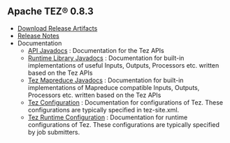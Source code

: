 <!--
   Licensed to the Apache Software Foundation (ASF) under one or more
   contributor license agreements.  See the NOTICE file distributed with
   this work for additional information regarding copyright ownership.
   The ASF licenses this file to You under the Apache License, Version 2.0
   (the "License"); you may not use this file except in compliance with
   the License.  You may obtain a copy of the License at

       http://www.apache.org/licenses/LICENSE-2.0

   Unless required by applicable law or agreed to in writing, software
   distributed under the License is distributed on an "AS IS" BASIS,
   WITHOUT WARRANTIES OR CONDITIONS OF ANY KIND, either express or implied.
   See the License for the specific language governing permissions and
   limitations under the License.
-->

<head><title>Apache TEZ&reg; 0.8.3</title></head>

Apache TEZ&reg; 0.8.3
----------------------

- [Download Release Artifacts](http://www.apache.org/dyn/closer.lua/tez/0.8.3/)
- [Release Notes](0.8.3/release-notes.txt)
- Documentation
    - [API Javadocs](0.8.3/tez-api-javadocs/index.html) : Documentation for the Tez APIs
    - [Runtime Library Javadocs](0.8.3/tez-runtime-library-javadocs/index.html) : Documentation for built-in implementations of useful Inputs, Outputs, Processors etc. written based on the Tez APIs 
    - [Tez Mapreduce Javadocs](0.8.3/tez-mapreduce-javadocs/index.html) : Documentation for built-in implementations of Mapreduce compatible Inputs, Outputs, Processors etc. written based on the Tez APIs 
    - [Tez Configuration](0.8.3/tez-api-javadocs/configs/TezConfiguration.html) : Documentation for configurations of Tez. These configurations are typically specified in tez-site.xml.
    - [Tez Runtime Configuration](0.8.3/tez-runtime-library-javadocs/configs/TezRuntimeConfiguration.html) : Documentation for runtime configurations of Tez. These configurations are typically specified by job submitters.
